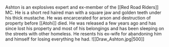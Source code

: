 Ashton is an explosives expert and ex-member of the [[Red Road Riders]] MC. He is a short red haired man with a square jaw and golden teeth under his thick mustache. He was encarcerated for arson and destruction of property before [[Atohi]] died. He was released a few years ago and has since lost his property and most of his belongings and has been sleeping on the streets with other homeless. He resents his ex-wife for abandoning him and himself for losing everything he had.
![[Draw_Ashton.jpg|500]]